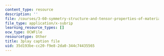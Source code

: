 ```yaml
---
content_type: resource
description: ''
file: /courses/3-60-symmetry-structure-and-tensor-properties-of-materials-fall-2005/35d193becc20f9e82da0344c74435565_Z7ftUJAx-1E.srt
file_type: application/x-subrip
learning_resource_types: []
ocw_type: OCWFile
resourcetype: Other
title: 3play caption file
uid: 35d193be-cc20-f9e8-2da0-344c74435565
---
```

